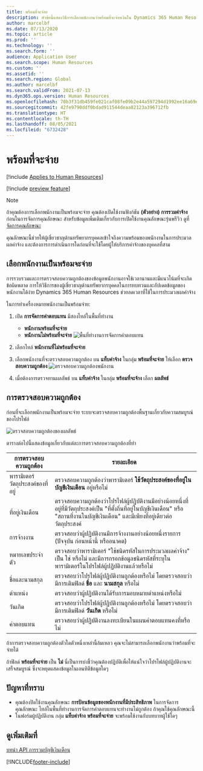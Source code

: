 ```yaml
---
title: พร้อมที่จะจ่าย
description: หัวข้อนี้แสดงวิธีการเลือกพนักงานว่าพร้อมที่จะจ่ายเงินใน Dynamics 365 Human Resources
author: marcelbf
ms.date: 07/13/2020
ms.topic: article
ms.prod: ''
ms.technology: ''
ms.search.form: ''
audience: Application User
ms.search.scope: Human Resources
ms.custom: ''
ms.assetid: ''
ms.search.region: Global
ms.author: marcelbf
ms.search.validFrom: 2021-07-13
ms.dyn365.ops.version: Human Resources
ms.openlocfilehash: 70b3f31db459fe021caf08fe09b2e44a597294d1992ee16a69efd8745941a4bd
ms.sourcegitcommit: 42fe9790ddf0bdad911544deaa82123a396712fb
ms.translationtype: HT
ms.contentlocale: th-TH
ms.lasthandoff: 08/05/2021
ms.locfileid: "6732428"
---
```

# <a name="ready-to-pay"></a>พร้อมที่จะจ่าย

[!include [Applies to Human Resources](../includes/applies-to-hr.md)]

[!include [preview feature](./includes/preview-feature.md)]

> [!NOTE]
> ถ้าคุณต้องการเลือกพนักงานเป็นพร้อมจะจ่าย คุณต้องเปิดใช้งานฟังก์ชัน **(ตัวอย่าง) การรวมค่าจ้าง** ก่อนในการจัดการคุณลักษณะ สำหรับข้อมูลเพิ่มเติมเกี่ยวกับการเปิดใช้งานคุณลักษณะรุ่นพรีวิว ดูที่ [จัดการคุณลักษณะ](hr-admin-manage-features.md)

คุณลักษณะนี้ช่วยให้ผู้เชี่ยวชาญด้านทรัพยากรบุคคลเข้าใจถึงความพร้อมของพนักงานในการประมวลผลค่าจ้าง และต้องการการดำเนินการใดก่อนที่จะใช้โดยผู้ให้บริการค่าจ้างของบุคคลที่สาม

## <a name="mark-employee-as-ready-to-pay"></a>เลือกพนักงานเป็นพร้อมจะจ่าย

การรวบรวมและการตรวจสอบความถูกต้องของข้อมูลพนักงานอาจใช้เวลานานและมีแนวโน้มที่จะเกิดข้อผิดพลาด การให้วิธีการของผู้เชี่ยวชาญด้านทรัพยากรบุคคลในการทบทวนและอัปเดตข้อมูลของพนักงานได้ง่าย Dynamics 365 Human Resources ช่วยลดเวลาที่ใช้ในการประมวลผลค่าจ้าง

ในการทำเครื่องหมายพนักงานเป็นพร้อมจ่าย:

1. เปิด **การจัดการค่าตอบแทน** มีสองไทล์ในพื้นที่ทำงาน 
    - **พนักงานพร้อมที่จะจ่าย**
    - **พนักงานไม่พร้อมที่จะจ่าย**
    ![พื้นที่ทำงานการจัดการค่าตอบแทน](./media/hr-ready-to-pay-1-workspace.png)

2. เลือกไทล์ **พนักงานที่ไม่พร้อมที่จะจ่าย**

3. เลือกพนักงานที่จะตรวจสอบความถูกต้อง บน **แท็บค่าจ้าง** ในกลุ่ม **พร้อมที่จะจ่าย** ให้เลือก **ตรวจสอบความถูกต้อง**
    ![ตรวจสอบความถูกต้องพนักงาน](./media/hr-ready-to-pay-2-validate.png)

4. เมื่อต้องการตรวจทานผลลัพธ์ บน **แท็บค่าจ้าง** ในกลุ่ม **พร้อมที่จะจ้าง** เลือก **ผลลัพธ์**

## <a name="validation"></a>การตรวจสอบความถูกต้อง

ก่อนที่จะเลือกพนักงานเป็นพร้อมจะจ่าย ระบบจะตรวจสอบความถูกต้องพื้นฐานเกี่ยวกับความสมบูรณ์ของโปรไฟล์

![ตรวจสอบความถูกต้องของผลลัพธ์](./media/hr-ready-to-pay-3-results.png)

ตารางต่อไปนี้แสดงข้อมูลเกี่ยวกับแต่ละการตรวจสอบความถูกต้องที่ทำ 

| การตรวจสอบความถูกต้อง | รายละเอียด |
| --- | --- |
| พารามิเตอร์วัตถุประสงค์ของที่อยู่ | ตรวจสอบความถูกต้องว่าพารามิเตอร์ **ใช้วัตถุประสงค์ของที่อยู่ในบัญชีเงินเดือน** อยู่หรือไม่ |
| ที่อยู่เงินเดือน | ตรวจสอบความถูกต้องว่าโปรไฟล์ผู้ปฏิบัติงานมีอย่างน้อยหนึ่งที่อยู่ที่มีวัตถุประสงค์เป็น "ที่ตั้งถิ่นที่อยู่ในบัญชีเงินเดือน" หรือ "สถานที่งานในบัญชีเงินเดือน" และมีเพียงที่อยู่เดียวต่อวัตถุประสงค์ |
| การจ้างงาน | ตรวจสอบว่าผู้ปฏิบัติงานมีการจ้างงานอย่างน้อยหนึ่งรายการ (ปัจจุบัน ก่อนหน้านี้ หรืออนาคต) |
| หมายเลขประจำตัว | ตรวจสอบว่าพารามิเตอร์ "ใช้ชนิดรหัสในการประมวลผลค่าจ้าง" เป็น ใช่ หรือไม่ และมีการกรอกข้อมูลชนิดรหัสที่ระบุในพารามิเตอร์ในโปรไฟล์ผู้ปฏิบัติงานแล้วหรือไม่ |
| ชื่อและนามสกุล | ตรวจสอบว่าโปรไฟล์ผู้ปฏิบัติงานถูกต้องหรือไม่ โดยตรวจสอบว่ามีการเติมฟิลด์ **ชื่อ** และ **นามสกุล** หรือไม่|
| ตำแหน่ง | ตรวจสอบว่าผู้ปฏิบัติงานได้รับการมอบหมายตําแหน่งหรือไม่ |
| วันเกิด | ตรวจสอบว่าโปรไฟล์ผู้ปฏิบัติงานถูกต้องหรือไม่ โดยตรวจสอบว่ามีการเติมฟิลด์ **วันเกิด** หรือไม่ |
| ค่าตอบแทน | ตรวจสอบว่าผู้ปฏิบัติงานลงทะเบียนในแผนค่าตอบแทนคงที่หรือไม่ |

ถ้าการตรวจสอบความถูกต้องตัวใดตัวหนึ่งเหล่านี้ล้มเหลว คุณจะไม่สามารถเลือกพนักงานว่าพร้อมที่จะจ่ายได้

ถ้าฟิลด์ **พร้อมที่จะจ่าย** เป็น **ไม่** นี่เป็นการบ่งชี้ว่าคุณต้องปฏิบัติเพื่อให้แน่ใจว่าโปรไฟล์ผู้ปฏิบัติงานจะเสร็จสมบูรณ์ ซึ่งจะหยุดแสดงข้อมูลในเอนทิตีข้อมูลใดๆ 

## <a name="known-issues"></a>ปัญหาที่ทราบ

- คุณต้องปิดใช้งานคุณลักษณะ **การป้อนข้อมูลของพนักงานที่มีประสิทธิภาพ** ในการจัดการคุณลักษณะ ไทล์ในพื้นที่ทำงานการจัดการค่าตอบแทนจะทำงานไม่ถูกต้อง ถ้าคุณใช้คุณลักษณะนี้
- ในฟอร์มผู้ปฏิบัติงาน กลุ่ม **แท็บค่าจ้าง** **พร้อมที่จะจ่าย** จะพร้อมใช้งานกับบทบาทผู้ใช้ใดๆ 

## <a name="see-also"></a>ดูเพิ่มเติมที่

[บทนำ API การรวมบัญชีเงินเดือน](hr-admin-integration-payroll-api-introduction.md)<br>

[!INCLUDE[footer-include](../includes/footer-banner.md)]
